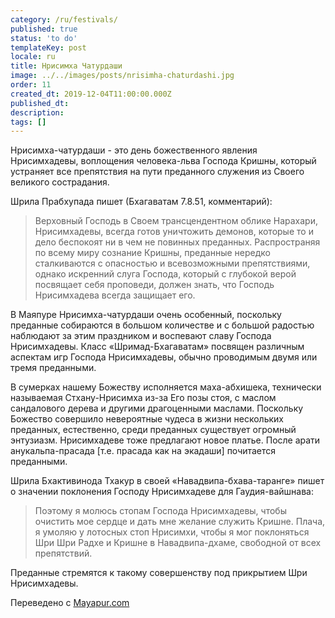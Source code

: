 ```yaml
---
category: /ru/festivals/
published: true
status: 'to do'
templateKey: post
locale: ru
title: Нрисимха Чатурдаши
image: ../../images/posts/nrisimha-chaturdashi.jpg
order: 11
created_dt: 2019-12-04T11:00:00.000Z
published_dt:
description:
tags: []
---
```


Нрисимха-чатурдаши - это день божественного явления Нрисимхадевы, воплощения человека-льва Господа Кришны, который устраняет все препятствия на пути преданного служения из Своего великого сострадания.

Шрила Прабхупада пишет (Бхагаватам 7.8.51, комментарий):

> Верховный Господь в Своем трансцендентном облике Нарахари, Нрисимхадевы, всегда готов уничтожить демонов, которые то и дело беспокоят ни в чем не повинных преданных. Распространяя по всему миру сознание Кришны, преданные нередко сталкиваются с опасностью и всевозможными препятствиями, однако искренний слуга Господа, который с глубокой верой посвящает себя проповеди, должен знать, что Господь Нрисимхадева всегда защищает его.

В Маяпуре Нрисимха-чатурдаши очень особенный, поскольку преданные собираются в большом количестве и с большой радостью наблюдают за этим праздником и воспевают славу Господа Нрисимхадевы. Класс «Шримад-Бхагаватам» посвящен различным аспектам игр Господа Нрисимхадевы, обычно проводимым двумя или тремя преданными.

В сумерках нашему Божеству исполняется маха-абхишека, технически называемая Стхану-Нрисимха из-за Его позы стоя, с маслом сандалового дерева и другими драгоценными маслами. Поскольку Божество совершило невероятные чудеса в жизни нескольких преданных, естественно, среди преданных существует огромный энтузиазм. Нрисимхадеве тоже предлагают новое платье. После арати анукальпа-прасада [т.е. прасада как на экадаши] почитается преданными.

Шрила Бхактивинода Тхакур в своей «Навадвипа-бхава-таранге» пишет о значении поклонения Господу Нрисимхадеве для Гаудия-вайшнава:

> Поэтому я молюсь стопам Господа Нрисимхадевы, чтобы очистить мое сердце и дать мне желание служить Кришне. Плача, я умоляю у лотосных стоп Нрисимхи, чтобы я мог поклоняться Шри Шри Радхе и Кришне в Навадвипа-дхаме, свободной от всех препятствий.

Преданные стремятся к такому совершенству под прикрытием Шри Нрисимхадевы.

Переведено с [Mayapur.com](http://mayapur.com)
